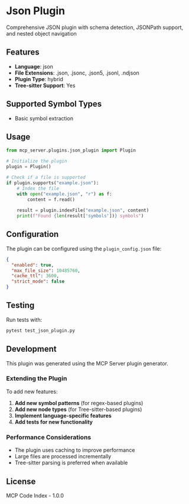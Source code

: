 # Json Plugin

Comprehensive JSON plugin with schema detection, JSONPath support, and nested object navigation

## Features

- **Language**: json
- **File Extensions**: .json, .jsonc, .json5, .jsonl, .ndjson
- **Plugin Type**: hybrid
- **Tree-sitter Support**: Yes

## Supported Symbol Types

- Basic symbol extraction

## Usage

```python
from mcp_server.plugins.json_plugin import Plugin

# Initialize the plugin
plugin = Plugin()

# Check if a file is supported
if plugin.supports("example.json"):
    # Index the file
    with open("example.json", "r") as f:
        content = f.read()
    
    result = plugin.indexFile("example.json", content)
    print(f"Found {len(result['symbols'])} symbols")
```

## Configuration

The plugin can be configured using the `plugin_config.json` file:

```json
{
  "enabled": true,
  "max_file_size": 10485760,
  "cache_ttl": 3600,
  "strict_mode": false
}
```

## Testing

Run tests with:
```bash
pytest test_json_plugin.py
```

## Development

This plugin was generated using the MCP Server plugin generator.

### Extending the Plugin

To add new features:

1. **Add new symbol patterns** (for regex-based plugins)
2. **Add new node types** (for Tree-sitter-based plugins)
3. **Implement language-specific features**
4. **Add tests for new functionality**

### Performance Considerations

- The plugin uses caching to improve performance
- Large files are processed incrementally
- Tree-sitter parsing is preferred when available

## License

MCP Code Index - 1.0.0

